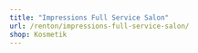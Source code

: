 ```yaml
---
title: "Impressions Full Service Salon"
url: /renton/impressions-full-service-salon/
shop: Kosmetik
---
```

